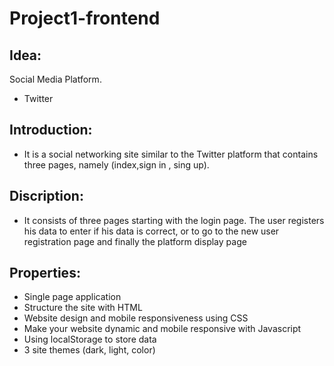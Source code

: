# Project1-frontend


## Idea: 
Social Media Platform.
- Twitter

## Introduction:
- It is a social networking site similar to the Twitter platform that contains three pages, namely (index,sign in , sing up).

## Discription:
- It consists of three pages starting with the login page. The user registers his data to enter if his data is correct, or to go to the new user registration page and finally the platform display page

## Properties: 
- Single page application
- Structure the site with HTML
- Website design and mobile responsiveness using CSS
- Make your website dynamic and mobile responsive with Javascript
- Using localStorage to store data
- 3 site themes (dark, light, color)

